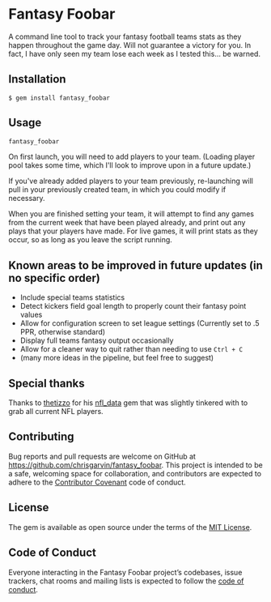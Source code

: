 # Fantasy Foobar

A command line tool to track your fantasy football teams stats as they happen
throughout the game day. Will not guarantee a victory for you. In fact, I have
only seen my team lose each week as I tested this... be warned.

## Installation

    $ gem install fantasy_foobar

## Usage

```sh
fantasy_foobar
```

On first launch, you will need to add players to your team. (Loading player pool
takes some time, which I'll look to improve upon in a future update.)

If you've already added players to your team previously, re-launching will pull
in your previously created team, in which you could modify if necessary.

When you are finished setting your team, it will attempt to find any games from
the current week that have been played already, and print out any plays that
your players have made. For live games, it will print stats as they occur, so as
long as you leave the script running.

## Known areas to be improved in future updates (in no specific order)

* Include special teams statistics
* Detect kickers field goal length to properly count their fantasy point values
* Allow for configuration screen to set league settings (Currently set to .5
  PPR, otherwise standard)
* Display full teams fantasy output occasionally
* Allow for a cleaner way to quit rather than needing to use `Ctrl + C`
* (many more ideas in the pipeline, but feel free to suggest)

## Special thanks 

Thanks to [thetizzo](https://github.com/thetizzo) for his [nfl_data](https://github.com/thetizzo/nfl_data)
gem that was slightly tinkered with to grab all current NFL players.

## Contributing

Bug reports and pull requests are welcome on GitHub at
https://github.com/chrisgarvin/fantasy_foobar. This project is intended to be a
safe, welcoming space for collaboration, and contributors are expected to adhere
to the [Contributor Covenant](http://contributor-covenant.org) code of conduct.

## License

The gem is available as open source under the terms of the
[MIT License](http://opensource.org/licenses/MIT).

## Code of Conduct

Everyone interacting in the Fantasy Foobar project’s codebases, issue trackers,
chat rooms and mailing lists is expected to follow the
[code of conduct](https://github.com/chrisgarvin/fantasy_foobar/blob/master/CODE_OF_CONDUCT.md).
